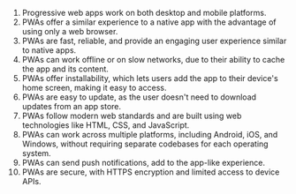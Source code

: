 

1. Progressive web apps work on both desktop and mobile platforms.
2. PWAs offer a similar experience to a native app with the advantage of using only a web browser.
3. PWAs are fast, reliable, and provide an engaging user experience similar to native apps.
4. PWAs can work offline or on slow networks, due to their ability to cache the app and its content.
5. PWAs offer installability, which lets users add the app to their device's home screen, making it easy to access.
6. PWAs are easy to update, as the user doesn't need to download updates from an app store.
7. PWAs follow modern web standards and are built using web technologies like HTML, CSS, and JavaScript.
8. PWAs can work across multiple platforms, including Android, iOS, and Windows, without requiring separate codebases for each operating system.
9. PWAs can send push notifications, add to the app-like experience.
10. PWAs are secure, with HTTPS encryption and limited access to device APIs.